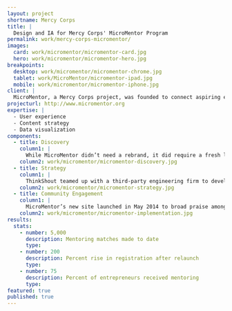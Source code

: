 ```yaml
---
layout: project
shortname: Mercy Corps
title: |
  Design and IA for Mercy Corps' MicroMentor Program
permalink: work/mercy-corps-micromentor/
images:
  card: work/micromentor/micromentor-card.jpg
  hero: work/micromentor/micromentor-hero.jpg
breakpoints:
  desktop: work/micromentor/micromentor-chrome.jpg
  tablet: work/MicroMentor/micromentor-ipad.jpg
  mobile: work/micromentor/micromentor-iphone.jpg
client: |
  MicroMentor, a Mercy Corps project, was founded to connect aspiring entrepreneurs with mentors. It also provides them with a library of resources to help them grow their enterprises. MicroMentor needed to expand its membership and improve engagement through a fresh redesign. We worked to make their new site a place for dialogue that encourages member involvement, streamlines the signup process, and showcases their successes. The result was a clean, responsive site that serves as a discussion space for a global community of entrepreneurs.
projecturl: http://www.micromentor.org
expertise: |
  - User experience
  - Content strategy
  - Data visualization
components:
  - title: Discovery
    column1: |
      While MicroMentor didn’t need a rebrand, it did require a fresh look, intended to appeal to a broader audience. MicroMentor has a large library of articles and research that they wanted to make easily accessible to the entrepreneurs in search of resources that would help them grow their businesses. This community-centric website needed to be a place that would appeal to both entrepreneurs and mentors, and provide them with a forum for discussion.
    column2: work/micromentor/micromentor-discovery.jpg
  - title: Strategy
    column1: |
      ThinkShout teamed up with a third-party engineering firm to develop a way to better accomplish MicroMentor’s purpose: to connect entrepreneurs with mentors and facilitate dialogue between them. We overhauled MicroMentor’s member sign-up system and created a brand new, gorgeous platform for networking that was both visually pleasing and easy to use.
    column2: work/micromentor/micromentor-strategy.jpg
  - title: Community Engagement
    column1: |
      MicroMentor’s new site launched in May 2014 to broad praise among site visitors. The site has been particularly well-received by mobile users visiting the site in developing countries with limited broadband access.
    column2: work/micromentor/micromentor-implementation.jpg
results:
  stats:
    - number: 5,000
      description: Mentoring matches made to date
      type:
    - number: 200
      description: Percent rise in registration after relaunch
      type:
    - number: 75
      description: Percent of entrepreneurs received mentoring
      type:
featured: true
published: true
---
```

